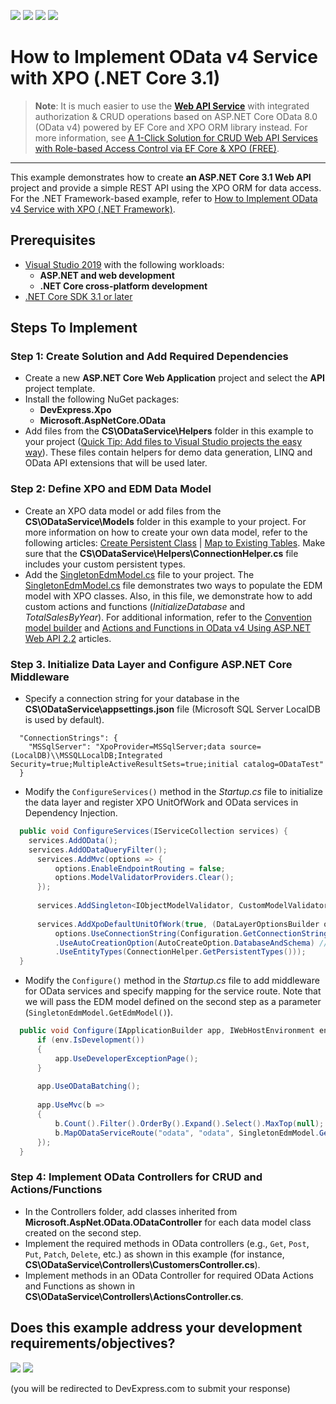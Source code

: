 <!-- default badges list -->
![](https://img.shields.io/endpoint?url=https://codecentral.devexpress.com/api/v1/VersionRange/223364607/23.2.1%2B)
[![](https://img.shields.io/badge/Open_in_DevExpress_Support_Center-FF7200?style=flat-square&logo=DevExpress&logoColor=white)](https://supportcenter.devexpress.com/ticket/details/T835143)
[![](https://img.shields.io/badge/📖_How_to_use_DevExpress_Examples-e9f6fc?style=flat-square)](https://docs.devexpress.com/GeneralInformation/403183)
[![](https://img.shields.io/badge/💬_Leave_Feedback-feecdd?style=flat-square)](#does-this-example-address-your-development-requirementsobjectives)
<!-- default badges end -->
# How to Implement OData v4 Service with XPO (.NET Core 3.1)

> **Note**: It is much easier to use the **[Web API Service](https://docs.devexpress.com/eXpressAppFramework/403394/backend-web-api-service)** with integrated authorization & CRUD operations based on ASP.NET Core OData 8.0 (OData v4) powered by EF Core and XPO ORM library instead. For more information, see [A 1-Click Solution for CRUD Web API Services with Role-based Access Control via EF Core & XPO (FREE)](https://community.devexpress.com/blogs/news/archive/2022/06/20/a-one-click-solution-for-role-based-access-control-asp-net-core-web-api-services-via-entity-framework-core-and-xpo-v22-1.aspx).

----------------

This example demonstrates how to create **an ASP.NET Core 3.1 Web API** project and provide a simple REST API using the XPO ORM for data access. For the .NET Framework-based example, refer to [How to Implement OData v4 Service with XPO (.NET Framework)](https://github.com/DevExpress-Examples/XPO_how-to-implement-odata4-service-with-xpo).

## Prerequisites

* [Visual Studio 2019](https://visualstudio.microsoft.com/vs/) with the following workloads:
  * **ASP.NET and web development**
  * **.NET Core cross-platform development**
* [.NET Core SDK 3.1 or later](https://www.microsoft.com/net/download/all)

## Steps To Implement

### Step 1: Create Solution and Add Required Dependencies
- Create a new **ASP.NET Core Web Application** project and select the **API** project template.
- Install the following NuGet packages:
	* **DevExpress.Xpo**
	* **Microsoft.AspNetCore.OData**
- Add files from the **CS\ODataService\Helpers** folder in this example to your project ([Quick Tip: Add files to Visual Studio projects the easy way](https://blogs.msdn.microsoft.com/davidklinems/2007/12/18/quick-tip-add-files-to-visual-studio-projects-the-easy-way/)). These files contain helpers for demo data generation, LINQ and OData API extensions that will be used later.

### Step 2: Define XPO and EDM Data Model
- Create an XPO data model or add files from the **CS\ODataService\Models** folder in this example to your project. For more information on how to create your own data model, refer to the following articles: [Create Persistent Class](https://docs.devexpress.com/XPO/2077/create-a-data-model/create-a-persistent-object) | [Map to Existing Tables](https://docs.devexpress.com/CoreLibraries/3264/devexpress-orm-tool/concepts/basics-of-creating-persistent-objects-for-existing-data-tables). Make sure that the **CS\ODataService\Helpers\ConnectionHelper.cs** file includes your custom persistent types.
- Add the [SingletonEdmModel.cs](CS/ODataService/Models/SingletonEdmModel.cs) file to your project. The [SingletonEdmModel.cs](CS/ODataService/Models/SingletonEdmModel.cs) file demonstrates two ways to populate the EDM model with XPO classes. Also, in this file, we demonstrate how to add custom actions and functions (*InitializeDatabase* and *TotalSalesByYear*). For additional information, refer to the [Convention model builder](https://docs.microsoft.com/en-us/odata/webapi/convention-model-builder) and [Actions and Functions in OData v4 Using ASP.NET Web API 2.2](https://docs.microsoft.com/en-us/aspnet/web-api/overview/odata-support-in-aspnet-web-api/odata-v4/odata-actions-and-functions) articles.

### Step 3. Initialize Data Layer and Configure ASP.NET Core Middleware
- Specify a connection string for your database in the **CS\ODataService\appsettings.json** file (Microsoft SQL Server LocalDB is used by default).
```
  "ConnectionStrings": {
    "MSSqlServer": "XpoProvider=MSSqlServer;data source=(LocalDB)\\MSSQLLocalDB;Integrated Security=true;MultipleActiveResultSets=true;initial catalog=ODataTest"
  }
```
- Modify the `ConfigureServices()` method in the *Startup.cs* file to initialize the data layer and register XPO UnitOfWork and OData services in Dependency Injection.
```cs
  public void ConfigureServices(IServiceCollection services) {
  	services.AddOData();
  	services.AddODataQueryFilter();
      services.AddMvc(options => {
          options.EnableEndpointRouting = false;
          options.ModelValidatorProviders.Clear();
      });
  
      services.AddSingleton<IObjectModelValidator, CustomModelValidator>();
  
      services.AddXpoDefaultUnitOfWork(true, (DataLayerOptionsBuilder options) =>
          options.UseConnectionString(Configuration.GetConnectionString("MSSqlServer"))
          .UseAutoCreationOption(AutoCreateOption.DatabaseAndSchema) // debug only
          .UseEntityTypes(ConnectionHelper.GetPersistentTypes()));
  }
```
- Modify the `Configure()` method in the *Startup.cs* file to add middleware for OData services and specify mapping for the service route. Note that we will pass the EDM model defined on the second step as a parameter (`SingletonEdmModel.GetEdmModel()`).
```cs
  public void Configure(IApplicationBuilder app, IWebHostEnvironment env) {
      if (env.IsDevelopment())
      {
          app.UseDeveloperExceptionPage();
      }
  
      app.UseODataBatching();
  
      app.UseMvc(b =>
      {
          b.Count().Filter().OrderBy().Expand().Select().MaxTop(null);
          b.MapODataServiceRoute("odata", "odata", SingletonEdmModel.GetEdmModel(), new DefaultODataBatchHandler());
      });
  }
```

### Step 4: Implement OData Controllers for CRUD and Actions/Functions
- In the Controllers folder, add classes inherited from **Microsoft.AspNet.OData.ODataController** for each data model class created on the second step. 
- Implement the required methods in OData controllers (e.g., `Get`, `Post`, `Put`, `Patch`, `Delete`, etc.) as shown in this example (for instance, **CS\ODataService\Controllers\CustomersController.cs**).
- Implement methods in an OData Controller for required OData Actions and Functions as shown in  **CS\ODataService\Controllers\ActionsController.cs**.
<!-- feedback -->
## Does this example address your development requirements/objectives?

[<img src="https://www.devexpress.com/support/examples/i/yes-button.svg"/>](https://www.devexpress.com/support/examples/survey.xml?utm_source=github&utm_campaign=XPO_how-to-implement-odata4-service-with-xpo-netcore&~~~was_helpful=yes) [<img src="https://www.devexpress.com/support/examples/i/no-button.svg"/>](https://www.devexpress.com/support/examples/survey.xml?utm_source=github&utm_campaign=XPO_how-to-implement-odata4-service-with-xpo-netcore&~~~was_helpful=no)

(you will be redirected to DevExpress.com to submit your response)
<!-- feedback end -->
